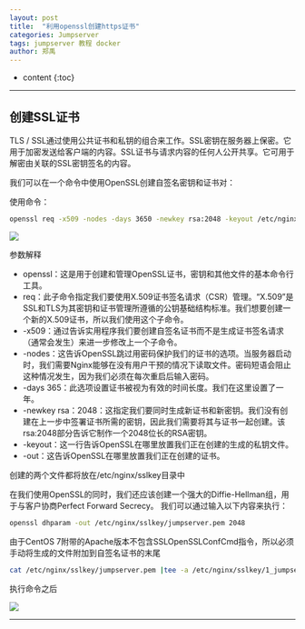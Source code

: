 ```yaml
---
layout: post
title:  "利用openssl创建https证书"
categories: Jumpserver 
tags: jumpserver 教程 docker
author: 郑禹
---
```


* content
{:toc}
---

## 创建SSL证书

TLS / SSL通过使用公共证书和私钥的组合来工作。SSL密钥在服务器上保密。它用于加密发送给客户端的内容。SSL证书与请求内容的任何人公开共享。它可用于解密由关联的SSL密钥签名的内容。

我们可以在一个命令中使用OpenSSL创建自签名密钥和证书对：

使用命令：
```sh
openssl req -x509 -nodes -days 3650 -newkey rsa:2048 -keyout /etc/nginx/sslkey/2_jumpserver.want-want.key -out /etc/nginx/sslkey/1_jumpserver.want-want.com.crt
```
<img src="http://newbluesky.top/img/ssl_self1.png">





参数解释
* openssl：这是用于创建和管理OpenSSL证书，密钥和其他文件的基本命令行工具。
* req：此子命令指定我们要使用X.509证书签名请求（CSR）管理。“X.509”是SSL和TLS为其密钥和证书管理所遵循的公钥基础结构标准。我们想要创建一个新的X.509证书，所以我们使用这个子命令。
* -x509：通过告诉实用程序我们要创建自签名证书而不是生成证书签名请求（通常会发生）来进一步修改上一个子命令。
* -nodes：这告诉OpenSSL跳过用密码保护我们的证书的选项。当服务器启动时，我们需要Nginx能够在没有用户干预的情况下读取文件。密码短语会阻止这种情况发生，因为我们必须在每次重启后输入密码。
* -days 365：此选项设置证书被视为有效的时间长度。我们在这里设置了一年。
* -newkey rsa：2048：这指定我们要同时生成新证书和新密钥。我们没有创建在上一步中签署证书所需的密钥，因此我们需要将其与证书一起创建。该rsa:2048部分告诉它制作一个2048位长的RSA密钥。
* -keyout：这一行告诉OpenSSL在哪里放置我们正在创建的生成的私钥文件。
* -out：这告诉OpenSSL在哪里放置我们正在创建的证书。

创建的两个文件都将放在/etc/nginx/sslkey目录中

在我们使用OpenSSL的同时，我们还应该创建一个强大的Diffie-Hellman组，用于与客户协商Perfect Forward Secrecy。
我们可以通过输入以下内容来执行：
```sh
openssl dhparam -out /etc/nginx/sslkey/jumpserver.pem 2048
```
由于CentOS 7附带的Apache版本不包含SSLOpenSSLConfCmd指令，所以必须手动将生成的文件附加到自签名证书的末尾
```sh
cat /etc/nginx/sslkey/jumpserver.pem |tee -a /etc/nginx/sslkey/1_jumpserver.want-want.com.crt
```
执行命令之后

<img src="http://newbluesky.top/img/ssl_self2.png">

---
